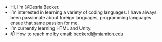 -  Hi, I’m @DesrialBecker.
-  I’m interested in learning a variety of coding languages. I have always been passionate about foreign languages, programming languages ensue that same passion for me.
-  I’m currently learning HTML and Unity.
- 📫 How to reach me by email: beckerdl@miamioh.edu

<!---
DesrialBecker/DesrialBecker is a ✨ special ✨ repository because its `README.md` (this file) appears on your GitHub profile.
You can click the Preview link to take a look at your changes.
--->
